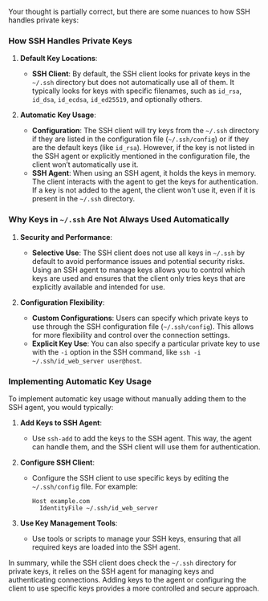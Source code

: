 Your thought is partially correct, but there are some nuances to how SSH handles private keys:

### How SSH Handles Private Keys

1. **Default Key Locations**:
   - **SSH Client**: By default, the SSH client looks for private keys in the `~/.ssh` directory but does not automatically use all of them. It typically looks for keys with specific filenames, such as `id_rsa`, `id_dsa`, `id_ecdsa`, `id_ed25519`, and optionally others.

2. **Automatic Key Usage**:
   - **Configuration**: The SSH client will try keys from the `~/.ssh` directory if they are listed in the configuration file (`~/.ssh/config`) or if they are the default keys (like `id_rsa`). However, if the key is not listed in the SSH agent or explicitly mentioned in the configuration file, the client won’t automatically use it.
   - **SSH Agent**: When using an SSH agent, it holds the keys in memory. The client interacts with the agent to get the keys for authentication. If a key is not added to the agent, the client won't use it, even if it is present in the `~/.ssh` directory.

### Why Keys in `~/.ssh` Are Not Always Used Automatically

1. **Security and Performance**:
   - **Selective Use**: The SSH client does not use all keys in `~/.ssh` by default to avoid performance issues and potential security risks. Using an SSH agent to manage keys allows you to control which keys are used and ensures that the client only tries keys that are explicitly available and intended for use.

2. **Configuration Flexibility**:
   - **Custom Configurations**: Users can specify which private keys to use through the SSH configuration file (`~/.ssh/config`). This allows for more flexibility and control over the connection settings.
   - **Explicit Key Use**: You can also specify a particular private key to use with the `-i` option in the SSH command, like `ssh -i ~/.ssh/id_web_server user@host`.

### Implementing Automatic Key Usage

To implement automatic key usage without manually adding them to the SSH agent, you would typically:

1. **Add Keys to SSH Agent**:
   - Use `ssh-add` to add the keys to the SSH agent. This way, the agent can handle them, and the SSH client will use them for authentication.

2. **Configure SSH Client**:
   - Configure the SSH client to use specific keys by editing the `~/.ssh/config` file. For example:

     ```plaintext
     Host example.com
       IdentityFile ~/.ssh/id_web_server
     ```

3. **Use Key Management Tools**:
   - Use tools or scripts to manage your SSH keys, ensuring that all required keys are loaded into the SSH agent.

In summary, while the SSH client does check the `~/.ssh` directory for private keys, it relies on the SSH agent for managing keys and authenticating connections. Adding keys to the agent or configuring the client to use specific keys provides a more controlled and secure approach.
